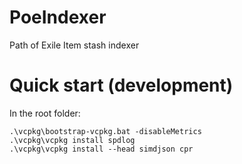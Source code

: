 # PoeIndexer
Path of Exile Item stash indexer

# Quick start (development)

In the root folder:
```
.\vcpkg\bootstrap-vcpkg.bat -disableMetrics
.\vcpkg\vcpkg install spdlog
.\vcpkg\vcpkg install --head simdjson cpr
```